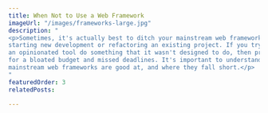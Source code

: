 ```yaml
---
title: When Not to Use a Web Framework
imageUrl: "/images/frameworks-large.jpg"
description: "
<p>Sometimes, it's actually best to ditch your mainstream web framework when
starting new development or refactoring an existing project. If you try to make
an opinionated tool do something that it wasn't designed to do, then prepare
for a bloated budget and missed deadlines. It's important to understand what
mainstream web frameworks are good at, and where they fall short.</p>
"
featuredOrder: 3
relatedPosts:

---
```

